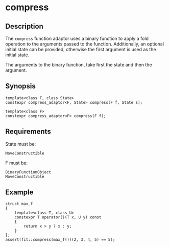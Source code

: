 compress
========

Description
-----------

The `compress` function adaptor uses a binary function to apply a fold
operation to the arguments passed to the function. Additionally, an optional
initial state can be provided, otherwise the first argument is used as the
initial state. 

The arguments to the binary function, take first the state and then the
argument.

Synopsis
--------

    template<class F, class State>
    constexpr compress_adaptor<F, State> compress(F f, State s);

    template<class F>
    constexpr compress_adaptor<F> compress(F f);

Requirements
------------

State must be:

    MoveConstructible

F must be:

    BinaryFunctionObject
    MoveConstructible

Example
-------

    struct max_f
    {
        template<class T, class U>
        constexpr T operator()(T x, U y) const
        {
            return x > y ? x : y;
        }
    };
    assert(fit::compress(max_f())(2, 3, 4, 5) == 5);

